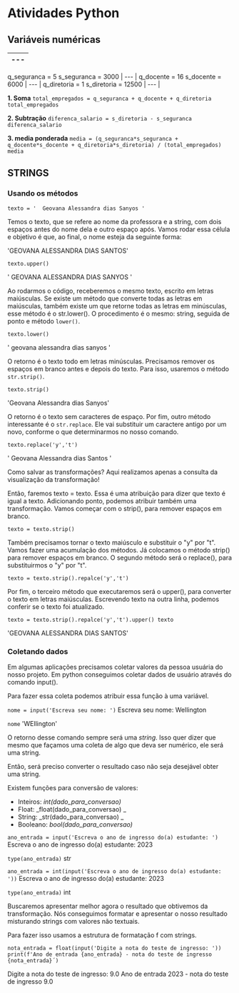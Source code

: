 # Atividades Python

## Variáveis numéricas

| ---   | 
|   ---   |   
q_seguranca = 5
s_seguranca = 3000
|   ---   |
q_docente = 16
s_docente = 6000
|   ---   |
q_diretoria = 1
s_diretoria = 12500
|   ---   |
 
**1. Soma**
`total_empregados = q_seguranca + q_docente + q_diretoria
total_empregados`

**2. Subtração**
`diferenca_salario = s_diretoria - s_seguranca
diferenca_salario`

**3. media ponderada**
`media = (q_seguranca*s_seguranca + q_docente*s_docente + q_diretoria*s_diretoria) / (total_empregados)
media`

## STRINGS

### Usando os métodos
`texto = '  Geovana Alessandra dias Sanyos '`

Temos o texto, que se refere ao nome da professora e a string, com dois espaços antes do nome dela e outro espaço após. Vamos rodar essa célula e objetivo é que, ao final, o nome esteja da seguinte forma:

'GEOVANA ALESSANDRA DIAS SANTOS'

`texto.upper()`

' GEOVANA ALESSANDRA DIAS SANYOS '

Ao rodarmos o código, receberemos o mesmo texto, escrito em letras maiúsculas. Se existe um método que converte todas as letras em maiúsculas, também existe um que retorne todas as letras em minúsculas, esse método é o str.lower(). O procedimento é o mesmo: string, seguida de ponto e método `lower()`.

`texto.lower()`

' geovana alessandra dias sanyos '

O retorno é o texto todo em letras minúsculas. Precisamos remover os espaços em branco antes e depois do texto. Para isso, usaremos o método `str.strip()`.

`texto.strip()`

'Geovana Alessandra dias Sanyos'

O retorno é o texto sem caracteres de espaço. Por fim, outro método interessante é o `str.replace`. Ele vai substituir um caractere antigo por um novo, conforme o que determinarmos no nosso comando.

`texto.replace('y','t')`

' Geovana Alessandra dias Santos '

Como salvar as transformações?  Aqui realizamos apenas a consulta da visualização da transformação!

Então, faremos texto = texto. Essa é uma atribuição para dizer que texto é igual a texto. Adicionando ponto, podemos atribuir também uma transformação. Vamos começar com o strip(), para remover espaços em branco.

`texto = texto.strip()`

Também precisamos tornar o texto maiúsculo e substituir o "y" por "t". Vamos fazer uma acumulação dos métodos. Já colocamos o método strip() para remover espaços em branco. O segundo método será o replace(), para substituirmos o "y" por "t".

`texto = texto.strip().repalce('y','t')`

Por fim, o terceiro método que executaremos será o upper(), para converter o texto em letras maiúsculas. Escrevendo texto na outra linha, podemos conferir se o texto foi atualizado.

`texto = texto.strip().repalce('y','t').upper()
texto`

'GEOVANA ALESSANDRA DIAS SANTOS'

### Coletando dados
Em algumas aplicações precisamos coletar valores da pessoa usuária do nosso projeto. Em python conseguimos coletar dados de usuário através do comando input().

Para fazer essa coleta podemos atribuir essa função à uma variável.

`nome = input('Escreva seu nome: ')`
Escreva seu nome: Wellington

`nome`
'WEllington'

O retorno desse comando sempre será uma *string*. Isso quer dizer que mesmo que façamos uma coleta de algo que deva ser numérico, ele será uma string.

Então, será preciso converter o resultado caso não seja desejável obter uma string.

Existem funções para conversão de valores:

- Inteiros: _int(dado_para_conversao)_
- Float:  _float(dado_para_conversao) _
- String:  _str(dado_para_conversao) _
- Booleano:  _bool(dado_para_conversao)_

`ano_entrada = input('Escreva o ano de ingresso do(a) estudante: ')`
Escreva o ano de ingresso do(a) estudante: 2023

`type(ano_entrada)`
str

`ano_entrada = int(input('Escreva o ano de ingresso do(a) estudante: '))`
Escreva o ano de ingresso do(a) estudante: 2023

`type(ano_entrada)`
int

Buscaremos apresentar melhor agora o resultado que obtivemos da transformação. Nós conseguimos formatar e apresentar o nosso resultado misturando strings com valores não textuais.

Para fazer isso usamos a estrutura de formatação f com strings.

`nota_entrada = float(input('Digite a nota do teste de ingresso: '))
print(f'Ano de entrada {ano_entrada} - nota do teste de ingresso {nota_entrada}´)`

Digite a nota do teste de ingresso: 9.0
Ano de entrada 2023 - nota do teste de ingresso 9.0
